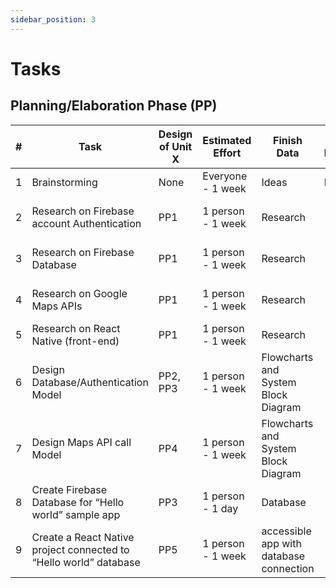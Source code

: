 ```yaml
---
sidebar_position: 3
---
```


# Tasks

## Planning/Elaboration Phase (PP)
| # | Task                                                              | Design of Unit X | Estimated Effort  | Finish Data                             | Assigned Individual(s) | Successor Tasks                  |
| - | ----------------------------------------------------------------- | ---------------- | ----------------- | --------------------------------------- | ---------------------- | -------------------------------- |
| 1 | Brainstorming                                                     | None             | Everyone - 1 week | Ideas                                   | Everyone               | Any                              |
| 2 | Research on Firebase account Authentication                       | PP1              | 1 person - 1 week | Research                                |                        | Credentials storage Design Model |
| 3 | Research on Firebase Database                                     | PP1              | 1 person - 1 week | Research                                |                        | Route data storage Design Model  |
| 4 | Research on Google Maps APIs                                      | PP1              | 1 person - 1 week | Research                                |                        | Route Calculation Design Model   |
| 5 | Research on React Native (front-end)                              | PP1              | 1 person - 1 week | Research                                |                        | All coding tasks                 |
| 6 | Design Database/Authentication Model                              | PP2, PP3         | 1 person - 1 week | Flowcharts and System Block Diagram     |                        | Database Creation and Login page |
| 7 | Design Maps API call Model                                        | PP4              | 1 person - 1 week | Flowcharts and System Block Diagram     |                        | Maps API Configuration           |
| 8 | Create Firebase Database for “Hello world” sample app             | PP3              | 1 person - 1 day  | Database                                |                        | PP9                              |
| 9 | Create a React Native project connected to “Hello world” database | PP5              | 1 person - 1 week | accessible app with database connection |                        | Implementation phase             |
